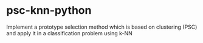 # psc-knn-python
Implement a prototype selection method which is based on clustering (PSC) and apply it in a classification problem using k-NN
